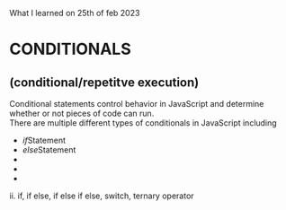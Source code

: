 What I learned on 25th of feb 2023

# CONDITIONALS 
## (conditional/repetitve execution)
<p>Conditional statements control behavior in JavaScript and determine whether or not pieces of code can run. <br>
There are multiple different types of conditionals in JavaScript including
</p>
<ul>
 <li><i>if</i>Statement</li>
 <li><i>else</i>Statement</li>
 <li></li>
 <li></li>
 <li></li>
</ul>
ii. if, if else, if else if else, switch, ternary operator
